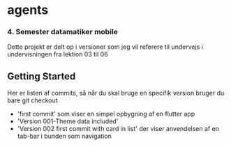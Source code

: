 # agents

### 4. Semester datamatiker mobile
Dette projekt er delt op i versioner som jeg vil referere til undervejs i undervisningen fra lektion 03 til 06

## Getting Started
Her er listen af commits, så når du skal bruge en specifik version bruger du bare git checkout <version>

- 'first commit' som viser en simpel opbygning af en flutter app
- 'Version 001-Theme data included' 
- 'Version 002 first commit with card in list' der viser anvendelsen af en tab-bar i bunden som navigation
